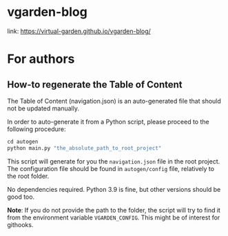 # vgarden-blog

link: https://virtual-garden.github.io/vgarden-blog/

# For authors

## How-to regenerate the Table of Content

The Table of Content (navigation.json) is an auto-generated file that should not be updated manually.

In order to auto-generate it from a Python script, please proceed to the following procedure:

```py
cd autogen
python main.py "the_absolute_path_to_root_project"
```

This script will generate for you the `navigation.json` file in the root project.
The configuration file should be found in `autogen/config` file, relatively to the root folder.

No dependencies required. Python 3.9 is fine, but other versions should be good too.

**Note**: If you do not provide the path to the folder,
the script will try to find it from the environment variable `VGARDEN_CONFIG`.
This might be of interest for githooks.
